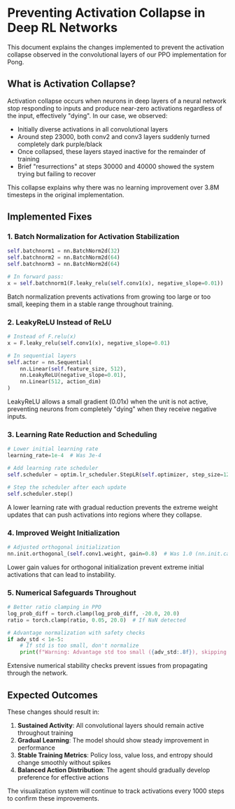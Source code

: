 # Preventing Activation Collapse in Deep RL Networks

This document explains the changes implemented to prevent the activation collapse observed in the convolutional layers of our PPO implementation for Pong.

## What is Activation Collapse?

Activation collapse occurs when neurons in deep layers of a neural network stop responding to inputs and produce near-zero activations regardless of the input, effectively "dying". In our case, we observed:

- Initially diverse activations in all convolutional layers
- Around step 23000, both conv2 and conv3 layers suddenly turned completely dark purple/black
- Once collapsed, these layers stayed inactive for the remainder of training
- Brief "resurrections" at steps 30000 and 40000 showed the system trying but failing to recover

This collapse explains why there was no learning improvement over 3.8M timesteps in the original implementation.

## Implemented Fixes

### 1. Batch Normalization for Activation Stabilization

```python
self.batchnorm1 = nn.BatchNorm2d(32)
self.batchnorm2 = nn.BatchNorm2d(64)
self.batchnorm3 = nn.BatchNorm2d(64)

# In forward pass:
x = self.batchnorm1(F.leaky_relu(self.conv1(x), negative_slope=0.01))
```

Batch normalization prevents activations from growing too large or too small, keeping them in a stable range throughout training.

### 2. LeakyReLU Instead of ReLU

```python
# Instead of F.relu(x)
x = F.leaky_relu(self.conv1(x), negative_slope=0.01)

# In sequential layers
self.actor = nn.Sequential(
    nn.Linear(self.feature_size, 512),
    nn.LeakyReLU(negative_slope=0.01),
    nn.Linear(512, action_dim)
)
```

LeakyReLU allows a small gradient (0.01x) when the unit is not active, preventing neurons from completely "dying" when they receive negative inputs.

### 3. Learning Rate Reduction and Scheduling

```python
# Lower initial learning rate
learning_rate=1e-4  # Was 3e-4

# Add learning rate scheduler
self.scheduler = optim.lr_scheduler.StepLR(self.optimizer, step_size=12, gamma=0.9)

# Step the scheduler after each update
self.scheduler.step()
```

A lower learning rate with gradual reduction prevents the extreme weight updates that can push activations into regions where they collapse.

### 4. Improved Weight Initialization

```python
# Adjusted orthogonal initialization
nn.init.orthogonal_(self.conv1.weight, gain=0.8)  # Was 1.0 (nn.init.calculate_gain('relu'))
```

Lower gain values for orthogonal initialization prevent extreme initial activations that can lead to instability.

### 5. Numerical Safeguards Throughout

```python
# Better ratio clamping in PPO
log_prob_diff = torch.clamp(log_prob_diff, -20.0, 20.0)
ratio = torch.clamp(ratio, 0.05, 20.0)  # If NaN detected

# Advantage normalization with safety checks
if adv_std < 1e-5:
    # If std is too small, don't normalize
    print(f"Warning: Advantage std too small ({adv_std:.8f}), skipping normalization")
```

Extensive numerical stability checks prevent issues from propagating through the network.

## Expected Outcomes

These changes should result in:

1. **Sustained Activity**: All convolutional layers should remain active throughout training
2. **Gradual Learning**: The model should show steady improvement in performance
3. **Stable Training Metrics**: Policy loss, value loss, and entropy should change smoothly without spikes
4. **Balanced Action Distribution**: The agent should gradually develop preference for effective actions

The visualization system will continue to track activations every 1000 steps to confirm these improvements.
